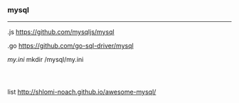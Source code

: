 ### mysql
---
.js
https://github.com/mysqljs/mysql

.go
https://github.com/go-sql-driver/mysql

*my.ini*
mkdir /mysql/my.ini

```js

```

```go

```

```
```


list
http://shlomi-noach.github.io/awesome-mysql/


```
```

```
```

```
```

